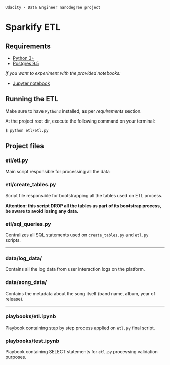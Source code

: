`Udacity - Data Engineer nanodegree project`

# Sparkify ETL

## Requirements
- [Python 3+](https://www.python.org/downloads/)
- [Postgres 9.5](https://www.postgresql.org/download/)

*If you want to experiment with the provided notebooks:*

- [Jupyter notebook](https://jupyter.org/install)

## Running the ETL
Make sure to have `Python3` installed, as per *requirements* section.

At the project root dir, execute the following command on your terminal:
```bash
$ python etl/etl.py
```

## Project files

### etl/etl.py
Main script responsible for processing all the data

### etl/create_tables.py
Script file responsible for bootstrapping all the tables used on ETL process.

**Attention: this script DROP all the tables as part of its bootstrap process, be aware to avoid losing any data.**

### etl/sql_queries.py
Centralizes all SQL statements used on `create_tables.py` and `etl.py` scripts.

---

### data/log_data/
Contains all the log data from user interaction logs on the platform.

### data/song_data/
Contains the metadata about the song itself (band name, album, year of release).

---

### playbooks/etl.ipynb
Playbook containing step by step process applied on `etl.py` final script.

### playbooks/test.ipynb
Playbook containing SELECT statements for `etl.py` processing validation purposes.
